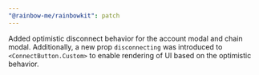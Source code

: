 ```yaml
---
"@rainbow-me/rainbowkit": patch
---
```


Added optimistic disconnect behavior for the account modal and chain modal. Additionally, a new prop `disconnecting` was introduced to `<ConnectButton.Custom>` to enable rendering of UI based on the optimistic behavior.